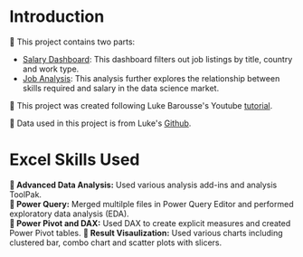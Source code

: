 # Introduction  
:gem: This project contains two parts:
- [Salary Dashboard](https://github.com/mchenliu/Excel_Project_Data_Job_Analysis/tree/main/Project1_Salary_Dashboard): This dashboard filters out job listings by title, country and work type.
- [Job Analysis](https://github.com/mchenliu/Excel_Project_Data_Job_Analysis/tree/main/Project2_Analysis): This analysis further explores the relationship between skills required and salary in the data science market.

:mega: This project was created following Luke Barousse's Youtube [tutorial](https://www.youtube.com/watch?v=pCJ15nGFgVg). 

:dart: Data used in this project is from Luke's [Github](https://github.com/lukebarousse/Excel_Data_Analytics_Course/tree/main).


# Excel Skills Used
**:high_brightness: Advanced Data Analysis:** Used various analysis add-ins and analysis ToolPak.  
**:shower: Power Query:** Merged multilple files in Power Query Editor and performed exploratory data analysis (EDA).  
**:muscle: Power Pivot and DAX:** Used DAX to create explicit measures and created Power Pivot tables.
**:eyes: Result Visaulization:** Used various charts including clustered bar, combo chart and scatter plots with slicers.